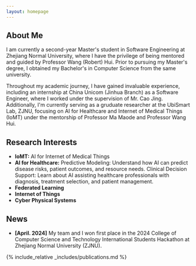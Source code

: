 ```yaml
---
layout: homepage
---
```


## About Me

I am currently a second-year Master's student in Software Engineering at Zhejiang Normal University, 
 where I have the privilege of being mentored and guided by Professor Wang (Robert) Hui. 
Prior to pursuing my Master's degree, I obtained my Bachelor's in Computer Science 
from the same university.

Throughout my academic journey, I have gained invaluable experience, including an internship at China Unicom (Jinhua Branch) as a Software Engineer, where 
I worked under the supervision of Mr. Cao Jing. Additionally, I'm currently serving as a 
gruduate researcher at the UbiSmart Lab, ZJNU, focusing on AI for Healthcare and 
Internet of Medical Things (IoMT) under the mentorship of Professor Ma Maode and Professor Wang Hui.


## Research Interests

- **IoMT:** AI for Internet of Medical Things 
- **AI for Healthcare:** Predictive Modeling: Understand how AI can predict disease risks, patient outcomes, and resource needs.
Clinical Decision Support: Learn about AI assisting healthcare professionals with diagnosis, treatment selection, and patient management.
- **Federated Learning** 
- **Internet of Things**
- **Cyber Physical Systems**


## News
-  <strong>[April. 2024]</strong> My team and I won first place in the 2024 College of Computer Science and Technology International Students Hackathon at Zhejiang Normal University (ZJNU).


{% include_relative _includes/publications.md %}

<!--{% include_relative _includes/services.md %}-->
